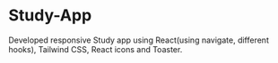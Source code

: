 # Study-App
Developed responsive Study app using React(using navigate, different hooks), Tailwind CSS, React icons and Toaster.
